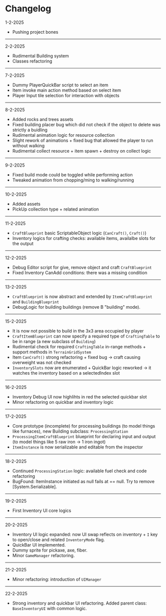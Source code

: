 # **Changelog**

1-2-2025
- Pushing project bones
---
2-2-2025
- Rudimental Building system
- Classes refactoring
---
7-2-2025
- Dummy PlayerQuickBar script to select an item
- Item invoke main action method based on select item
- Player Input tile selection for interaction with objects
---
8-2-2025
- Added rocks and trees assets
- Fixed building placer bug which did not check if the object to delete was strictly a buidling
- Rudimental animation logic for resource collection
- Slight rework of animations + fixed bug that allowed the player to run without walking
- Rudimental collect resource + item spawn + destroy on collect logic
---
9-2-2025
- Fixed build mode could be toggled while performing action
- Tweaked animation from chopping/ming to walking/running
---
10-2-2025
- Added assets
- PickUp collection type + related animation
---
11-2-2025
- `CraftBlueprint` basic ScriptableObject logic (`CanCraft()`, `Craft()`)
- Inventory logics for crafting checks: available items, availalbe slots for the output
---
12-2-2025
- Debug Editor script for give, remove object and craft `CraftBlueprint`
- Fixed Inventory CanAdd conditions: there was a missing condition
---
13-2-2025
- `CraftBlueprint` is now abstract and extended by `ItemCraftBlueprint` and `BuildingBlueprint`
- DebugLogic for building buildings (remove B "building" mode).
---
15-2-2025
- It is now not possible to build in the 3x3 area occupied by player
- `CraftItemBlueprint` can now specify a required type of `CraftingTable` to be in range (a new subclass of `Building`)
- Rudimental check for required `CraftingTable` in-range methods + support methods in `TerrainGridSystem`
- Item `CanCraft()` strong refactoring + fixed bug -> craft causing overweight was not checked
- `InventorySlots` now are enumerated + QuickBar logic reworked -> it watches the inventory based on a selectedIndex slot
---
16-2-2025
- Inventory Debug UI now highlihts in red the selected quickbar slot
- Minor refactoring on quickbar and inventory logic
---
17-2-2025
- Core prototype (incomplete) for processing buildings (to model things like furnaces), new Building subclass: `ProcessingStation`
- `ProcessingItemCraftBlueprint` blueprint for declaring input and output (to model things like 5 raw iron -> 1 iron ingot)
- `ItemInstance` is now serializable and editable from the inspector
---
18-2-2025
- Continued `ProcessingStation` logic: available fuel check and code refactoring
- BugFound: ItemInstance initiated as null fails at == null. Try to remove [System.Serializable].
---
19-2-2025
- First Inventory UI core logics
---
20-2-2025
- Inventory UI logic expanded: now UI swap reflects on inventory + `I` key to open/close and related `InventoryMode` flag.
- QuickBar UI implemented.
- Dummy sprite for pickaxe, axe, fiber.
- Minor `GameManager` refactoring.
---
21-2-2025
- Minor refactoring: introduction of `UIManager`
---
22-2-2025
- Strong inventory and quickbar UI refactoring. Added parent class: `BaseInventoryUI` with common logic.